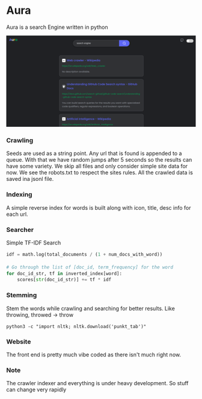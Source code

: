 # Aura

Aura is a search Engine written in python

<div>
<img src="./image.png" style="margin:auto">
</div>

### Crawling

Seeds are used as a string point. Any url that is found is appended to a queue. With that we have random jumps after 5 seconds so the results can have some variety. We skip all files and only consider simple site data for now. We see the robots.txt to respect the sites rules. All the crawled data is saved ina jsonl file.

### Indexing

A simple reverse index for words is built along with icon, title, desc info for each url.

### Searcher

Simple TF-IDF Search

```python
idf = math.log(total_documents / (1 + num_docs_with_word))

# Go through the list of [doc_id, term_frequency] for the word
for doc_id_str, tf in inverted_index[word]:
    scores[str(doc_id_str)] += tf * idf
```

### Stemming

Stem the words while crawling and searching for better results. Like throwing, throwed -> throw

```shell
python3 -c "import nltk; nltk.download('punkt_tab')"
```

### Website

The front end is pretty much vibe coded as there isn't much right now.

### Note

The crawler indexer and everything is under heavy development. So stuff can change very rapidly
